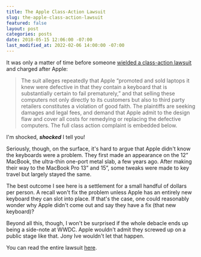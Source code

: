 ```yaml
---
title: The Apple Class-Action Lawsuit
slug: the-apple-class-action-lawsuit
featured: false
layout: post
categories: posts
date: 2018-05-15 12:06:00 -07:00
last_modified_at: 2022-02-06 14:00:00 -07:00
---
```


It was only a matter of time before someone [wielded a class-action lawsuit](https://theoutline.com/post/4532/lawsuit-alleges-apple-knew-its-computers-were-defective-sold-them-anyway?zd=1&zi=kckksjax) and charged after Apple:

> The suit alleges repeatedly that Apple “promoted and sold laptops it knew were defective in that they contain a keyboard that is substantially certain to fail prematurely,” and that selling these computers not only directly to its customers but also to third party retailers constitutes a violation of good faith. The plaintiffs are seeking damages and legal fees, and demand that Apple admit to the design flaw and cover all costs for remedying or replacing the defective computers. The full class action complaint is embedded below.

I'm shocked, **_shocked_** I tell you!

Seriously, though, on the surface, it's hard to argue that Apple didn't know the keyboards were a problem. They first made an appearance on the 12” MacBook, the ultra-thin one-port metal slab, a few years ago. After making their way to the MacBook Pro 13” and 15”, some tweaks were made to key travel but largely stayed the same.

The best outcome I see here is a settlement for a small handful of dollars per person. A recall won't fix the problem unless Apple has an entirely new keyboard they can slot into place. If that's the case, one could reasonably wonder why Apple didn't come out and say they have a fix (that new keyboard)?

Beyond all this, though, I won't be surprised if the whole debacle ends up being a side-note at WWDC. Apple wouldn't admit they screwed up on a public stage like that. Jony Ive wouldn't let that happen.

You can read the entire lawsuit [here](https://www.scribd.com/document/378981035/Butterfly-Keyboard-Class-Action).

